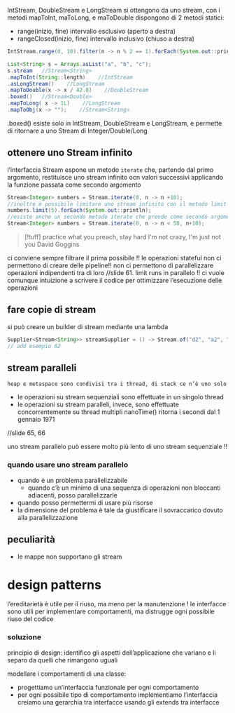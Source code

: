 IntStream, DoubleStream e LongStream si ottengono da uno stream, con i metodi mapToInt, maToLong, e maToDouble
dispongono di 2 metodi statici:
- range(inizio, fine) intervallo esclusivo (aperto a destra)
- rangeClosed(inizio, fine) intervallo inclusivo (chiuso a destra)
```java
IntStream.range(0, 10).filter(n -> n % 2 == 1).forEach(System.out::println);
```


```java
List<String> s = Arrays.asList("a", "b", "c");
s.stream   //Stream<String>
.mapToInt(String::length)    //IntStream
.asLongStream()    //LongStream
.mapToDouble(x -> x / 42.0)    //DoubleStream
.boxed()   //Stream<Double>
.mapToLong( x -> 1L)    //LongStream
.mapToObj(x -> "");    //Stream<String>
```

.boxed() esiste solo in IntStream, DoubleStream e LongStream, e permette di ritornare a uno Stream di Integer/Double/Long

## ottenere uno Stream infinito
l’interfaccia Stream espone un metodo `iterate` che, partendo dal primo argomento, restituisce uno stream infinito ocn valori successivi applicando la funzione passata come secondo argomento
```java
Stream<Integer> numbers = Stream.iterate(0, n -> n +10);
//inoltre è possibile limitare uno stream infinito con il metodo limit
numbers.limit(5).forEach(System.out::println);
//esiste anche un secondo metodo iterate che prende come secondo argomento un predicato (la funzione diventa il terzo argomento). lo stream smette di dare valori (esce) quando il predicato del terzo argomento è false
Stream<Integer> numbers = Stream.iterate(0, n -> n < 50, n+10);
```

>[!tuff] practice what you preach, stay hard
I'm not crazy, I'm just not you
David Goggins

ci conviene sempre filtrare il prima possibile !!
le operazioni stateful non ci permettono di creare delle pipeline!! non ci permettono di parallelizzare operazioni indipendenti tra di loro
//slide 61. limit runs in parallelo !!
ci vuole comunque intuizione a scrivere il codice per ottimizzare l’esecuzione delle operazioni

## fare copie di stream
si può creare un builder di stream mediante una lambda 
```java
Supplier<Stream<String>> streamSupplier = () -> Stream.of("d2", "a2", "b1", "b3", "c");
// add esempio 62
```

## stream paralleli
`heap e metaspace sono condivisi tra i thread, di stack ce n’è uno solo`
- le operazioni su stream sequenziali sono effettuate in un singolo thread
- le operazioni su stream paralleli, invece, sono effettuate concorrentemente su thread multipli
nanoTime() ritorna i secondi dal 1 gennaio 1971

//slide 65, 66

uno stream parallelo può essere molto più lento di uno stream sequenziale !!

### quando usare uno stream parallelo
- quando è un problema parallelizzabile 
	- quando c’è un minimo di una sequenza di operazioni non bloccanti adiacenti, posso parallelizzarle
- quando posso permettermi di usare più risorse
- la dimensione del problema è tale da giustificare il sovraccarico dovuto alla parallelizzazione

## peculiarità
- le mappe non supportano gli stream

# design  patterns
l’ereditarietà è utile per il riuso, ma meno per la manutenzione !
le interfacce sono utili per implementare comportamenti, ma distrugge ogni possibile riuso del codice 

### soluzione
principio di design: identifico gli aspetti dell’applicazione che variano e li separo da quelli che rimangono uguali

modellare i comportamenti di una classe:
- progettiamo un’interfaccia funzionale per ogni comportamento
- per ogni possibile tipo di comportamento implementiamo l’interfaccia
creiamo una gerarchia tra interfacce usando gli extends tra interfacce
